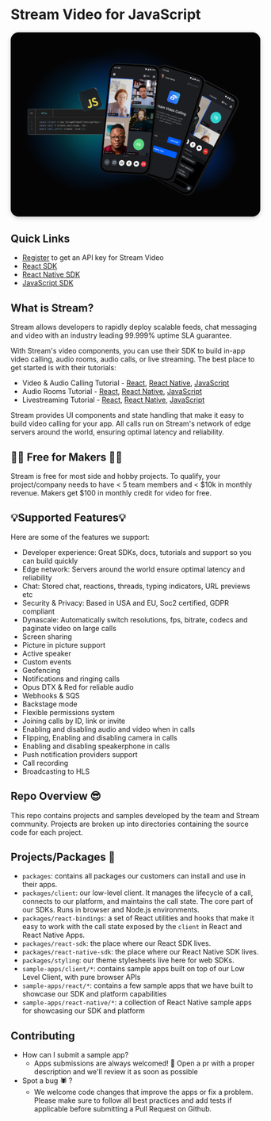 # Stream Video for JavaScript

<img src=".readme-assets/Github-Graphic-JS.jpg" alt="Stream Video for Javascript Header image" style="box-shadow: 0 3px 10px rgb(0 0 0 / 0.2); border-radius: 1rem" />

## **Quick Links**

- [Register](https://getstream.io/chat/trial/) to get an API key for Stream Video
- [React SDK](./packages/react-sdk#official-react-sdk-for-stream-video)
- [React Native SDK](./packages/react-native-sdk#official-react-native-sdk-for-stream-video)
- [JavaScript SDK](./packages/client#official-plain-js-sdk-and-low-level-client-for-stream-video)

## What is Stream?

Stream allows developers to rapidly deploy scalable feeds, chat messaging and video with an industry leading 99.999% uptime SLA guarantee.

With Stream's video components, you can use their SDK to build in-app video calling, audio rooms, audio calls, or live streaming. The best place to get started is with their tutorials:

- Video & Audio Calling Tutorial - [React](https://getstream.io/video/sdk/react/tutorial/video-calling/), [React Native](https://getstream.io/video/docs/reactnative/tutorials/video-calling/), [JavaScript](https://getstream.io/video/sdk/javascript/tutorial/video-calling/)
- Audio Rooms Tutorial - [React](https://getstream.io/video/sdk/react/tutorial/audio-room/), [React Native](https://getstream.io/video/docs/reactnative/tutorials/audio-room/), [JavaScript](https://getstream.io/video/sdk/javascript/tutorial/audio-room/)
- Livestreaming Tutorial - [React](https://getstream.io/video/sdk/react/tutorial/livestreaming/), [React Native](https://getstream.io/video/docs/reactnative/tutorials/livestream/), [JavaScript](https://getstream.io/video/sdk/javascript/tutorial/livestreaming/)

Stream provides UI components and state handling that make it easy to build video calling for your app. All calls run on Stream's network of edge servers around the world, ensuring optimal latency and reliability.

## 👩‍💻 Free for Makers 👨‍💻

Stream is free for most side and hobby projects. To qualify, your project/company needs to have < 5 team members and < $10k in monthly revenue. Makers get $100 in monthly credit for video for free.

## 💡Supported Features💡

Here are some of the features we support:

- Developer experience: Great SDKs, docs, tutorials and support so you can build quickly
- Edge network: Servers around the world ensure optimal latency and reliability
- Chat: Stored chat, reactions, threads, typing indicators, URL previews etc
- Security & Privacy: Based in USA and EU, Soc2 certified, GDPR compliant
- Dynascale: Automatically switch resolutions, fps, bitrate, codecs and paginate video on large calls
- Screen sharing
- Picture in picture support
- Active speaker
- Custom events
- Geofencing
- Notifications and ringing calls
- Opus DTX & Red for reliable audio
- Webhooks & SQS
- Backstage mode
- Flexible permissions system
- Joining calls by ID, link or invite
- Enabling and disabling audio and video when in calls
- Flipping, Enabling and disabling camera in calls
- Enabling and disabling speakerphone in calls
- Push notification providers support
- Call recording
- Broadcasting to HLS

## Repo Overview 😎

This repo contains projects and samples developed by the team and Stream community. Projects are broken up into directories containing the source code for each project.

## **Projects/Packages 🚀**

- `packages`: contains all packages our customers can install and use in their apps.
- `packages/client`: our low-level client. It manages the lifecycle of a call, connects to our platform, and maintains the call state. The core part of our SDKs. Runs in browser and Node.js environments.
- `packages/react-bindings`: a set of React utilities and hooks that make it easy to work with the call state exposed by the `client` in React and React Native Apps.
- `packages/react-sdk`: the place where our React SDK lives.
- `packages/react-native-sdk`: the place where our React Native SDK lives.
- `packages/styling`: our theme stylesheets live here for web SDKs.
- `sample-apps/client/*`: contains sample apps built on top of our Low Level Client, with pure browser APIs
- `sample-apps/react/*`: contains a few sample apps that we have built to showcase our SDK and platform capabilities
- `sample-apps/react-native/*`: a collection of React Native sample apps for showcasing our SDK and platform

## Contributing

- How can I submit a sample app?
  - Apps submissions are always welcomed! 🥳 Open a pr with a proper description and we'll review it as soon as possible
- Spot a bug 🕷 ?
  - We welcome code changes that improve the apps or fix a problem. Please make sure to follow all best practices and add tests if applicable before submitting a Pull Request on Github.
